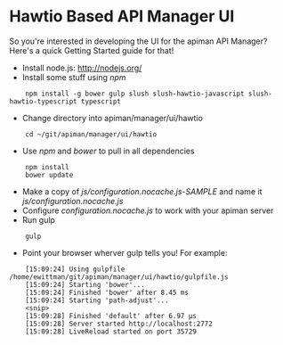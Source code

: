# Hawtio Based API Manager UI

So you're interested in developing the UI for the apiman API Manager?  Here's 
a quick Getting Started guide for that!

* Install node.js:  http://nodejs.org/
* Install some stuff using *npm*
```
    npm install -g bower gulp slush slush-hawtio-javascript slush-hawtio-typescript typescript
```
* Change directory into apiman/manager/ui/hawtio
```
    cd ~/git/apiman/manager/ui/hawtio
```
* Use *npm* and *bower* to pull in all dependencies
```
    npm install
    bower update
```
* Make a copy of *js/configuration.nocache.js-SAMPLE* and name it *js/configuration.nocache.js*
* Configure *configuration.nocache.js* to work with your apiman server
* Run gulp
```
    gulp
```
* Point your browser wherver gulp tells you!  For example:
```
    [15:09:24] Using gulpfile /home/ewittman/git/apiman/manager/ui/hawtio/gulpfile.js
    [15:09:24] Starting 'bower'...
    [15:09:24] Finished 'bower' after 8.45 ms
    [15:09:24] Starting 'path-adjust'...
    <snip>
    [15:09:28] Finished 'default' after 6.97 μs
    [15:09:28] Server started http://localhost:2772
    [15:09:28] LiveReload started on port 35729
```
